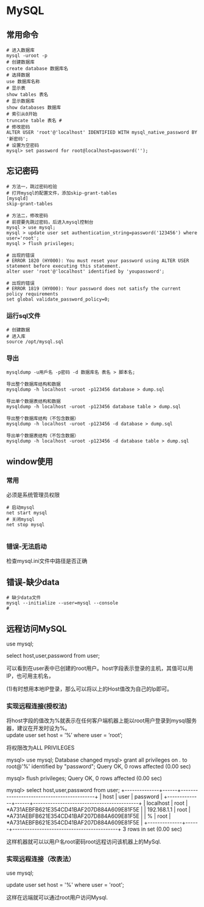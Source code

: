 # MySQL

## 常用命令

``` mysql
# 进入数据库
mysql -uroot -p 
# 创建数据库
create database 数据库名 
# 选择数据
use 数据库名称
# 显示表
show tables 表名
# 显示数据库
show databases 数据库
# 索引从0开始
truncate table 表名 #
# 修改密码
ALTER USER 'root'@'localhost' IDENTIFIED WITH mysql_native_password BY '新密码';
# 设置为空密码
mysql> set password for root@localhost=password('');
```

## 忘记密码

``` shell
# 方法一，跳过密码检验
# 打开mysql的配置文件，添加skip-grant-tables
[mysqld]
skip-grant-tables

# 方法二，修改密码
# 前提要先跳过密码，后进入mysql控制台
mysql > use mysql;
mysql > update user set authentication_string=password('123456') where user='root';
mysql > flush privileges;

# 出现的错误
# ERROR 1820 (HY000): You must reset your password using ALTER USER statement before executing this statement.
alter user 'root'@'localhost' identified by 'youpassword';

# 出现的错误
# ERROR 1819 (HY000): Your password does not satisfy the current policy requirements
set global validate_password_policy=0;
```



### 运行sql文件

``` mysql
# 创建数据
# 进入库
source /opt/mysql.sql
```

### 导出 

``` mysql
mysqldump -u用戶名 -p密码 -d 数据库名 表名 > 脚本名;

导出整个数据库结构和数据
mysqldump -h localhost -uroot -p123456 database > dump.sql

导出单个数据表结构和数据
mysqldump -h localhost -uroot -p123456 database table > dump.sql

导出整个数据库结构（不包含数据）
mysqldump -h localhost -uroot -p123456 -d database > dump.sql

导出单个数据表结构（不包含数据）
mysqldump -h localhost -uroot -p123456 -d database table > dump.sql
```

## window使用

### 常用

必须是系统管理员权限

``` shell
# 启动mysql
net start mysql
# 关闭mysql
net stop mysql


```

### 错误-无法启动

检查mysql.ini文件中路径是否正确

## 错误-缺少data

``` shell
# 缺少data文件
mysql --initialize --user=mysql --console
# 
```







## 远程访问MySQL

use mysql;

select host,user,password from user;

可以看到在user表中已创建的root用户。host字段表示登录的主机，其值可以用IP，也可用主机名，

  (1)有时想用本地IP登录，那么可以将以上的Host值改为自己的Ip即可。

### 实现远程连接(授权法)

  将host字段的值改为%就表示在任何客户端机器上能以root用户登录到mysql服务器，建议在开发时设为%。  
  update user set host = ’%’ where user = ’root’;

  将权限改为ALL PRIVILEGES

mysql> use mysql;
Database changed
mysql> grant all privileges on *.* to root@'%' identified by "password";
Query OK, 0 rows affected (0.00 sec)

mysql> flush privileges;
Query OK, 0 rows affected (0.00 sec)

mysql> select host,user,password from user;
+--------------+------+-------------------------------------------+
| host     | user | password                 |
+--------------+------+-------------------------------------------+
| localhost  | root | *A731AEBFB621E354CD41BAF207D884A609E81F5E |
| 192.168.1.1 | root | *A731AEBFB621E354CD41BAF207D884A609E81F5E |
| %      | root | *A731AEBFB621E354CD41BAF207D884A609E81F5E |
+--------------+------+-------------------------------------------+
3 rows in set (0.00 sec)

这样机器就可以以用户名root密码root远程访问该机器上的MySql.

### 实现远程连接（改表法）

use mysql;

update user set host = '%' where user = 'root';

这样在远端就可以通过root用户访问Mysql.

 

 